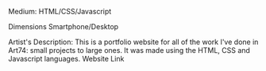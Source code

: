 Medium:
HTML/CSS/Javascript

Dimensions
Smartphone/Desktop

Artist's Description:
This is a portfolio website for all of the work I've done in Art74: small projects to large ones. It was made using the HTML, CSS and Javascript languages.
Website Link
